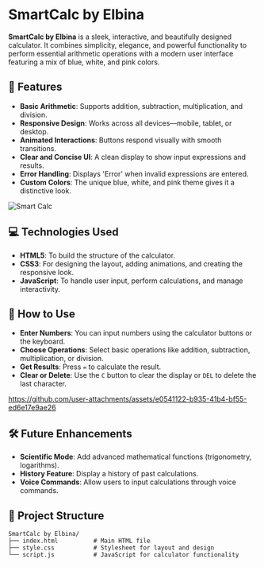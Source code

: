 # SmartCalc by Elbina

**SmartCalc by Elbina** is a sleek, interactive, and beautifully designed calculator. It combines simplicity, elegance, and powerful functionality to perform essential arithmetic operations with a modern user interface featuring a mix of blue, white, and pink colors.

## 🌟 Features

- **Basic Arithmetic**: Supports addition, subtraction, multiplication, and division.
- **Responsive Design**: Works across all devices—mobile, tablet, or desktop.
- **Animated Interactions**: Buttons respond visually with smooth transitions.
- **Clear and Concise UI**: A clean display to show input expressions and results.
- **Error Handling**: Displays 'Error' when invalid expressions are entered.
- **Custom Colors**: The unique blue, white, and pink theme gives it a distinctive look.


![Smart Calc](https://github.com/user-attachments/assets/60e37171-d567-47a8-8847-9a8409aa7da7)

## 💻 Technologies Used

- **HTML5**: To build the structure of the calculator.
- **CSS3**: For designing the layout, adding animations, and creating the responsive look.
- **JavaScript**: To handle user input, perform calculations, and manage interactivity.

## 📖 How to Use

- **Enter Numbers**: You can input numbers using the calculator buttons or the keyboard.
- **Choose Operations**: Select basic operations like addition, subtraction, multiplication, or division.
- **Get Results**: Press `=` to calculate the result.
- **Clear or Delete**: Use the `C` button to clear the display or `DEL` to delete the last character.





https://github.com/user-attachments/assets/e0541122-b935-41b4-bf55-ed6e17e9ae26

## 🛠️ Future Enhancements

- **Scientific Mode**: Add advanced mathematical functions (trigonometry, logarithms).
- **History Feature**: Display a history of past calculations.
- **Voice Commands**: Allow users to input calculations through voice commands.

## 📂 Project Structure

```plaintext
SmartCalc by Elbina/
├── index.html          # Main HTML file
├── style.css           # Stylesheet for layout and design
└── script.js           # JavaScript for calculator functionality

